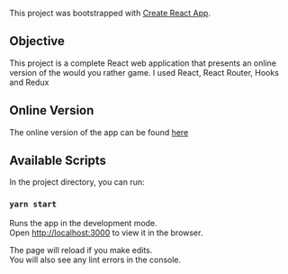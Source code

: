 This project was bootstrapped with [Create React App](https://github.com/facebook/create-react-app).

## Objective

This project is a complete React web application that presents an online version of the would you rather game.
I used React, React Router, Hooks and Redux 

## Online Version

The online version of the app can be found [here](https://would-you-rather-quiz.netlify.app)

## Available Scripts

In the project directory, you can run:

### `yarn start`

Runs the app in the development mode.<br />
Open [http://localhost:3000](http://localhost:3000) to view it in the browser.

The page will reload if you make edits.<br />
You will also see any lint errors in the console.

